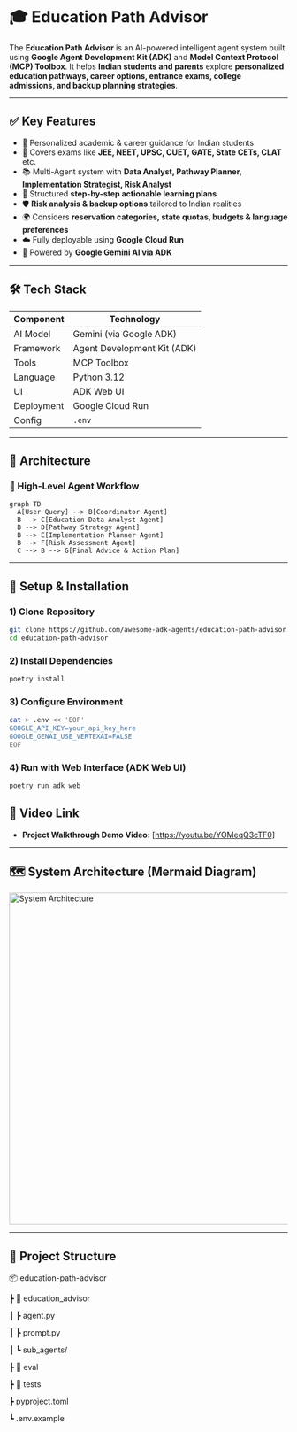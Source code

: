# 🎓 Education Path Advisor 

The **Education Path Advisor** is an AI-powered intelligent agent system built using **Google Agent Development Kit (ADK)** and **Model Context Protocol (MCP) Toolbox**. It helps **Indian students and parents** explore **personalized education pathways, career options, entrance exams, college admissions, and backup planning strategies**.

---

## ✅ Key Features

- 🎯 Personalized academic & career guidance for Indian students  
- 🏫 Covers exams like **JEE, NEET, UPSC, CUET, GATE, State CETs, CLAT** etc.  
- 📚 Multi-Agent system with **Data Analyst, Pathway Planner, Implementation Strategist, Risk Analyst**  
- 🔁 Structured **step-by-step actionable learning plans**  
- 🛡️ **Risk analysis & backup options** tailored to Indian realities  
- 🌍 Considers **reservation categories, state quotas, budgets & language preferences**  
- ☁️ Fully deployable using **Google Cloud Run**  
- 🧠 Powered by **Google Gemini AI via ADK**

---

## 🛠️ Tech Stack

| Component | Technology |
|-----------|------------|
| AI Model | Gemini (via Google ADK) |
| Framework | Agent Development Kit (ADK) |
| Tools | MCP Toolbox |
| Language | Python 3.12 |
| UI | ADK Web UI |
| Deployment | Google Cloud Run |
| Config | `.env` |

---

## 📌 Architecture

### 🔹 High-Level Agent Workflow

```mermaid
graph TD
  A[User Query] --> B[Coordinator Agent]
  B --> C[Education Data Analyst Agent]
  B --> D[Pathway Strategy Agent]
  B --> E[Implementation Planner Agent]
  B --> F[Risk Assessment Agent]
  C --> B --> G[Final Advice & Action Plan]
```

---
## 🚀 Setup & Installation

### 1) Clone Repository
```bash
git clone https://github.com/awesome-adk-agents/education-path-advisor.git
cd education-path-advisor
```

### 2) Install Dependencies
```bash
poetry install
```

### 3) Configure Environment
```bash
cat > .env << 'EOF'
GOOGLE_API_KEY=your_api_key_here
GOOGLE_GENAI_USE_VERTEXAI=FALSE
EOF
```

### 4) Run with Web Interface (ADK Web UI)

```bash
poetry run adk web
```

## 🎥 Video Link

-   **Project Walkthrough Demo Video:** [https://youtu.be/YOMeqQ3cTF0]
---

## 🗺️ System Architecture (Mermaid Diagram)

<img src="system_architecture.png" alt="System Architecture" width="600">

---
## 📂 Project Structure

📦 education-path-advisor

 ┣ 📂 education_advisor
 
 ┃ ┣ agent.py
 
 ┃ ┣ prompt.py
 
 ┃ ┗ sub_agents/
 
 ┣ 📂 eval
 
 ┣ 📂 tests
 
 ┣ pyproject.toml
 
 ┗ .env.example

